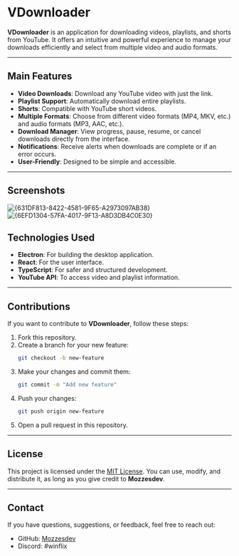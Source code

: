 # VDownloader

**VDownloader** is an application for downloading videos, playlists, and shorts from YouTube. It offers an intuitive and powerful experience to manage your downloads efficiently and select from multiple video and audio formats.

---

## Main Features

- **Video Downloads**: Download any YouTube video with just the link.
- **Playlist Support**: Automatically download entire playlists.
- **Shorts**: Compatible with YouTube short videos.
- **Multiple Formats**: Choose from different video formats (MP4, MKV, etc.) and audio formats (MP3, AAC, etc.).
- **Download Manager**: View progress, pause, resume, or cancel downloads directly from the interface.
- **Notifications**: Receive alerts when downloads are complete or if an error occurs.
- **User-Friendly**: Designed to be simple and accessible.

---

## Screenshots
![{631DF813-8422-4581-9F65-A2973097AB38}](https://github.com/user-attachments/assets/547ab4e9-888f-4baa-88ab-35141921db51)
![{6EFD1304-57FA-4017-9F13-A8D3DB4C0E30}](https://github.com/user-attachments/assets/6235af16-7fd6-4481-8bed-2291d03c5c5c)

## Technologies Used

- **Electron**: For building the desktop application.
- **React**: For the user interface.
- **TypeScript**: For safer and structured development.
- **YouTube API**: To access video and playlist information.

---

## Contributions

If you want to contribute to **VDownloader**, follow these steps:

1. Fork this repository.
2. Create a branch for your new feature:
   ```bash
   git checkout -b new-feature
   ```
3. Make your changes and commit them:
   ```bash
   git commit -m "Add new feature"
   ```
4. Push your changes:
   ```bash
   git push origin new-feature
   ```
5. Open a pull request in this repository.

---

## License

This project is licensed under the [MIT License](LICENSE). You can use, modify, and distribute it, as long as you give credit to **Mozzesdev**.

---

## Contact

If you have questions, suggestions, or feedback, feel free to reach out:

- GitHub: [Mozzesdev](https://github.com/Mozzesdev)
- Discord: #winflix

